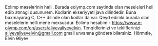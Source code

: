 Eolimp məsələrinin həlli.
   Burada eolymp.com saytinda olan meseleleri hell edib atmagi dusunurem. Kodlarin ekseriyyeti java dilindedir. Buna baxmayarag C, C++ dilinde olan kodlar da var. Qeyd edimki burada olan meselelerin helli mene mexsusdur. 
  Eolimp hesabim - https://www.e-olymp.com/en/users/aliyevaliyevelvin. 
  Tenqidlerinizi ve tekliflerinizi aliyevaliyevelvin@gmail.com gmail unvanına göndərə bilərsiniz.
  Hörmıtlə, Elvin Əliyev

 
